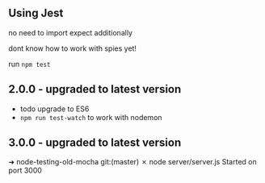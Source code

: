 ## Using Jest

no need to import expect additionally

dont know how to work with spies yet!

run `npm test`

## 2.0.0 - upgraded to latest version

- todo upgrade to ES6
- `npm run test-watch` to work with nodemon

## 3.0.0 - upgraded to latest version

➜ node-testing-old-mocha git:(master) ✗ node server/server.js
Started on port 3000
